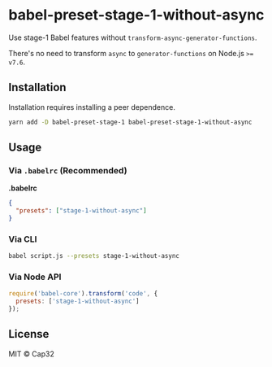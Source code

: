 # babel-preset-stage-1-without-async
Use stage-1 Babel features without `transform-async-generator-functions`.

There's no need to transform `async` to `generator-functions` on Node.js `>= v7.6`.


## Installation

Installation requires installing a peer dependence.

```sh
yarn add -D babel-preset-stage-1 babel-preset-stage-1-without-async
```


## Usage

### Via `.babelrc` (Recommended)

**.babelrc**

```json
{
  "presets": ["stage-1-without-async"]
}
```

### Via CLI

```sh
babel script.js --presets stage-1-without-async
```

### Via Node API

```javascript
require('babel-core').transform('code', {
  presets: ['stage-1-without-async']
});
```


## License

MIT © Cap32


